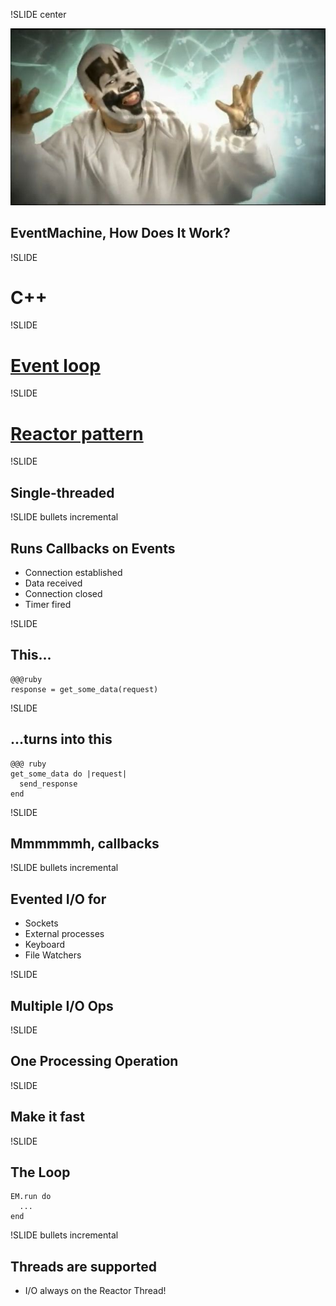 !SLIDE center

![How does it work?](howdoesitwork.jpg)

## EventMachine, How Does It Work? ##

!SLIDE

# C++ #

!SLIDE

# [Event loop](http://en.wikipedia.org/wiki/Event_loop) #

!SLIDE

# [Reactor pattern](http://en.wikipedia.org/wiki/Reactor_pattern) #

!SLIDE

## Single-threaded ##

!SLIDE bullets incremental

## Runs Callbacks on Events ##

* Connection established
* Data received
* Connection closed
* Timer fired

!SLIDE

## This... ##

    @@@ruby
    response = get_some_data(request)

!SLIDE

## ...turns into this ##

    @@@ ruby
    get_some_data do |request|
      send_response
    end
    
!SLIDE

## Mmmmmmh, callbacks ##

!SLIDE bullets incremental

## Evented I/O for ##

* Sockets
* External processes
* Keyboard
* File Watchers

!SLIDE

## Multiple I/O Ops ##

!SLIDE

## One Processing Operation ##

!SLIDE

## Make it fast ##

!SLIDE

## The Loop ##

    EM.run do
      ...
    end

!SLIDE bullets incremental

## Threads are supported ##

* I/O always on the Reactor Thread!
